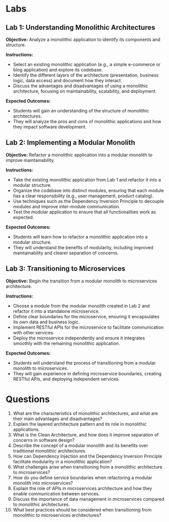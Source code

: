 # Labs

## Lab 1: Understanding Monolithic Architectures
**Objective:** Analyze a monolithic application to identify its components and structure.

**Instructions:**
- Select an existing monolithic application (e.g., a simple e-commerce or blog application) and explore its codebase.
- Identify the different layers of the architecture (presentation, business logic, data access) and document how they interact.
- Discuss the advantages and disadvantages of using a monolithic architecture, focusing on maintainability, scalability, and deployment.

**Expected Outcomes:**
- Students will gain an understanding of the structure of monolithic architectures.
- They will analyze the pros and cons of monolithic applications and how they impact software development.

## Lab 2: Implementing a Modular Monolith
**Objective:** Refactor a monolithic application into a modular monolith to improve maintainability.

**Instructions:**
- Take the existing monolithic application from Lab 1 and refactor it into a modular structure.
- Organize the codebase into distinct modules, ensuring that each module has a clear responsibility (e.g., user management, product catalog).
- Use techniques such as the Dependency Inversion Principle to decouple modules and improve inter-module communication.
- Test the modular application to ensure that all functionalities work as expected.

**Expected Outcomes:**
- Students will learn how to refactor a monolithic application into a modular structure.
- They will understand the benefits of modularity, including improved maintainability and clearer separation of concerns.

## Lab 3: Transitioning to Microservices
**Objective:** Begin the transition from a modular monolith to microservices architecture.

**Instructions:**
- Choose a module from the modular monolith created in Lab 2 and refactor it into a standalone microservice.
- Define clear boundaries for the microservice, ensuring it encapsulates its own data and business logic.
- Implement RESTful APIs for the microservice to facilitate communication with other services.
- Deploy the microservice independently and ensure it integrates smoothly with the remaining monolithic application.

**Expected Outcomes:**
- Students will understand the process of transitioning from a modular monolith to microservices.
- They will gain experience in defining microservice boundaries, creating RESTful APIs, and deploying independent services.

# Questions
1. What are the characteristics of monolithic architectures, and what are their main advantages and disadvantages?
2. Explain the layered architecture pattern and its role in monolithic applications.
3. What is the Clean Architecture, and how does it improve separation of concerns in software design?
4. Describe the concept of a modular monolith and its benefits over traditional monolithic architectures.
5. How can Dependency Injection and the Dependency Inversion Principle facilitate modularity in a monolithic application?
6. What challenges arise when transitioning from a monolithic architecture to microservices?
7. How do you define service boundaries when refactoring a modular monolith into microservices?
8. Explain the role of APIs in microservices architecture and how they enable communication between services.
9. Discuss the importance of data management in microservices compared to monolithic architectures.
10. What best practices should be considered when transitioning from monolithic to microservices architectures?